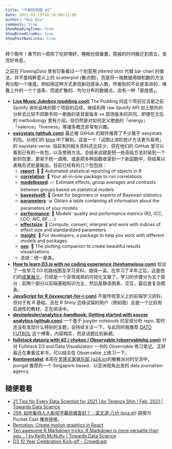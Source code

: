 ```yaml
---
title: "不画饼周报 #2"
date: 2021-02-19T10:34:00+11:00
author: "Rui Qiu"
comments: true
ShowReadingTime: true
ShowBreadCrumbs: true
ShowPostNavLinks: true
---
```


拜个晚年！春节的一周除了吃好喝好，睡眠也很重要。周报的时间搬迁到周五，发完好休息。

之前在 FlowingData 里有印象看过一个刻意用 jittered dots 代替 bar chart 的做法，并不是纯粹意义上的 scatterplot (散点图)，而是将一维数据用随机数的方法再分配一个维度。例如用这种方式表现新冠感染人数，所看到的不会是渐进的、堆叠上升的一个个竖条，而是扩散的、均匀分布的数据点，会有一种「密度感」。

- **[Live Music Jukebox (pudding.cool)](https://pudding.cool/2021/02/jukebox/)** The Pudding 的这个项目应当是之前 Spotify 收听品味的那个项目的后续，继续利用 raw Spotify API 加上额外的分析去比较不同歌手同一歌曲的录音室版本 vs 现场版本的异同。即便在文后的 methodology 里有介绍，但仍然是对如何定义歌曲的「energy」「valence」「liveness」等诸多概念非常有兴趣。
- **[easystats (github.com)](https://github.com/easystats)** 最近被 GitHub 的邮件推荐了不少属于 easystats 的包。从他们的 [blog](https://easystats.github.io/blog/) 中了解到，这是一个「试图让进阶统计方法更为易用」的 eaystats-verse. 目前有的相关资料还比较少，但在他们的 GitHub 里可以看到已有的一些包，以及使用方法。总结来说就是把一些高级方法封装到一个新的包里，更易于统一调用，或是把多种函数收录到一个新函数中，将结果以表格形式批量输出。目前已经有的几个包包括：
    -   [**report**](https://github.com/easystats/report): 📜 🎉 Automated statistical reporting of objects in R
    -   [**correlation**](https://github.com/easystats/correlation): 🔗 Your all-in-one package to run correlations
    -   [**modelbased**](https://github.com/easystats/modelbased): 📈 Estimate effects, group averages and contrasts between groups based on statistical models
    -   [**bayestestR**](https://github.com/easystats/bayestestR): 👻 Great for beginners or experts of Bayesian statistics
    -   [**parameters**](https://github.com/easystats/parameters): 📊 Obtain a table containing all information about the parameters of your models
    -   [**performance**](https://github.com/easystats/performance): 💪 Models’ quality and performance metrics (R2, ICC, LOO, AIC, BF, …)
    -   [**effectsize**](https://github.com/easystats/effectsize): 🐉 Compute, convert, interpret and work with indices of effect size and standardized parameters
    -   [**insight**](https://github.com/easystats/insight): 🔮 For developers, a package to help you work with different models and packages
    -   [**see**](https://github.com/easystats/see): 🎨 The plotting companion to create beautiful results visualizations
    - 总结：统一是美。
- **[How to learn D3.js with no coding experience (heshameissa.com)](https://www.heshameissa.com/blog/learn-d3)** 给出了一些学习 D3 的路线图及学习资料，值得一读。在学习了半年之后，这是他们的[成果展示](https://benjerry.heshlindsdataviz.com/)，已经是一个非常成熟的可视化文章了。学习的步骤分为五个部分：前两个部分以前端基础知识为主，然后是静态图表、交互，最后是复杂图表。
- **[JavaScript for R (javascript-for-r.com)](https://book.javascript-for-r.com/)** 不是传统意义上的前端学习资料，但对于有 R 基础，且在 R Shiny 边缘试探的用户（例如我）会是一个比较有启迪性的教材。正在阅读中。
- **[devinpleuler/analytics-handbook: Getting started with soccer analytics (github.com)](https://github.com/devinpleuler/analytics-handbook)** 一个基于 jupyter notebook 的足球分析 repo, 暂时还没有发现什么特别的主题，会持续关注一下。与此同时我推荐 [DATO FUTBOL](https://www.datofutbol.cl/) 这个博客，内容翔实，而且话题比较新颖。
- **[fullstack dataviz with d3 / chekos / Observable (observablehq.com)](https://observablehq.com/collection/@chekos/fullstack-dataviz-with-d3)** 针对 Fullstack D3 and Data Visualization 一书的 Observable 练习笔记。正好最近在重看这本书，可以结合在 Observable 上练习一下。
- **[Kontinentalist](https://www.kontinentalist.com/)** 本周在[灵感买家俱乐部 (q24.io)](https://club.q24.io/)的解散派对的交流中，jsongal 推荐的一个 Singapore based、以亚洲视角出发的 data journalism agency.

## 随便看看

- [21 Tips for Every Data Scientist for 2021 | by Terence Shin | Feb, 2021 | Towards Data Science](https://towardsdatascience.com/21-tips-for-every-data-scientist-for-2021-3d4c28471a6c)
- [259. 如何看待人人影视字幕组被查封？ - 梁文道·八分 (pca.st)](https://pca.st/jmgvzjyf) 链接为 Pocket Cast 播放链接。
- [Remotion: Create motion graphics in React](https://www.remotion.dev/)
- [Ten awesome R Markdown tricks. R Markdown is more versatile than you… | by Keith McNulty | Towards Data Science](https://towardsdatascience.com/ten-awesome-r-markdown-tricks-56ef6d41098)
- [D3 10 Year Celebration Kick-off - Crowdcast](https://www.crowdcast.io/e/d3-10-year-celebration/)
